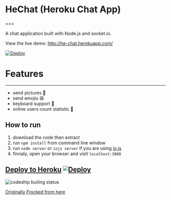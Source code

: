 # HeChat (Heroku Chat App)
===
 
A chat application built with Node.js and socket.io.

View the live demo: http://he-chat.herokuapp.com/

[![Deploy](https://www.herokucdn.com/deploy/button.png)](https://dashboard.heroku.com/new?button-url=https%3A%2F%2Fgithub.com%2F&template=https://github.com/developeranaz/HiChat)

# Features
---
* send pictures :sunrise:
* send emojis :smile:
* keyboard support :musical_keyboard:
* online users count statistic :ghost:

How to run
---
1. download the code then extract
2. run `npm install` from command line window
3. run `node server` or `iojs server` if you are using [io.js](https://iojs.org/)
4. finnaly, open your browser and visit `localhost:3000`

[Deploy to Heroku](https://dashboard.heroku.com/new?button-url=https%3A%2F%2Fgithub.com%2F&template=https://github.com/developeranaz/HiChat)
[![Deploy](https://www.herokucdn.com/deploy/button.png)](https://dashboard.heroku.com/new?button-url=https%3A%2F%2Fgithub.com%2F&template=https://github.com/developeranaz/HiChat)
---
![codeship builing status](https://codeship.com/projects/73bd0d90-9897-0131-516c-56598d7b87e5/status?branch=master)

[Originally Frocked from here](https://github.com/wayou/HiChat)
